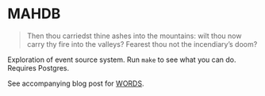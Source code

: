 # MAHDB

>  Then thou carriedst thine ashes into the mountains: wilt thou now carry thy fire into the valleys? Fearest thou not the incendiary’s doom? 

Exploration of event source system.
Run `make` to see what you can do.
Requires Postgres.

See accompanying blog post for [WORDS](https://jappie.me/the-peculiar-event-sourced-deadlock.html).

